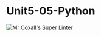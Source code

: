 # Unit5-05-Python
[![Mr Coxall's Super Linter](https://github.com/ICS3U-Programming-JaydinM/Unit5-05-Python/workflows/Mr%20Coxall's%20Super%20Linter/badge.svg)](https://github.com/ICS3U-Programming-JaydinM/Unit5-05-Python/actions/)
